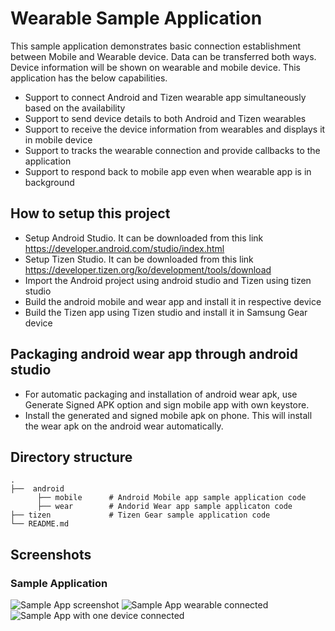# Wearable Sample Application
This sample application demonstrates basic connection establishment between Mobile and Wearable device.
Data can be transferred both ways. Device information will be shown on wearable and mobile device.
This application has the below capabilities.

* Support to connect Android and Tizen wearable app simultaneously based on the availability
* Support to send device details to both Android and Tizen wearables
* Support to receive the device information from wearables and displays it in mobile device
* Support to tracks the wearable connection and provide callbacks to the application
* Support to respond back to mobile app even when wearable app is in background

## How to setup this project
* Setup Android Studio. It can be downloaded from this link
    https://developer.android.com/studio/index.html
* Setup Tizen Studio. It can be downloaded from this link
    https://developer.tizen.org/ko/development/tools/download
* Import the Android project using android studio and Tizen using tizen studio
* Build the android mobile and wear app and install it in respective device
* Build the Tizen app using Tizen studio and install it in Samsung Gear device

## Packaging android wear app through android studio
* For automatic packaging and installation of android wear apk, use Generate Signed APK option and sign mobile app with own keystore. 
* Install the generated and signed mobile apk on phone. This will install the wear apk on the android wear automatically.

## Directory structure
    .
    ├──  android
          ├── mobile      # Android Mobile app sample application code
          ├── wear        # Andorid Wear app sample applicaton code
    ├── tizen             # Tizen Gear sample application code
    └── README.md
## Screenshots

### Sample Application 

![Sample App screenshot](/screenshots/disconnected.png "Wearable disconnected")
![Sample App wearable connected](/screenshots/connected.png "Wearable connected")
![Sample App with one device connected](/screenshots/wearable.png "One wearable selected")
